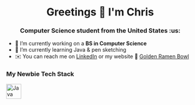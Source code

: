 <h1 align="center">Greetings 👋 I'm Chris</h1>
<h3 align="center">Computer Science student from the United States :us:</h3>

- 🔨 I’m currently working on a **BS in Computer Science**
- 🌳 I’m currently learning Java & pen sketching
- ✉️ You can reach me on [LinkedIn](www.linkedin.com/in/chris-s-marston) or my website 🍜 [Golden Ramen Bowl](https://goldenramenbowl.com/)

### My Newbie Tech Stack
<img src="https://www.vectorlogo.zone/logos/java/java-icon.svg" alt="Java" width="40" height="40"/> 

<!--
THIS SECTION DOESN'T APPEAR IN THE PREVIEW OR ON GITHUB - use it for notes & reference material

**KrisAirdancer/KrisAirdancer** is a ✨ _special_ ✨ repository because its `README.md` (this file) appears on your GitHub profile.

Here are some ideas to get you started:

- 🔭 I’m currently working on a BS in Computer Science
- 🌱 I’m currently learning Java & pen sketching
- 📫 You can reach me on LinkedIn or my [website](goldenramenbowl.com)
- ⚡ Fun fact: 

### Emoji Sources
- https://github.com/ikatyang/emoji-cheat-sheet
- https://gist.github.com/rxaviers/7360908

[A place to get logos for this README - see below for how to insert](https://www.vectorlogo.zone/)
<img src="https://www.vectorlogo.zone/logos/javascript/javascript-icon.svg" alt="javascript" width="40" height="40"/> 


-->
